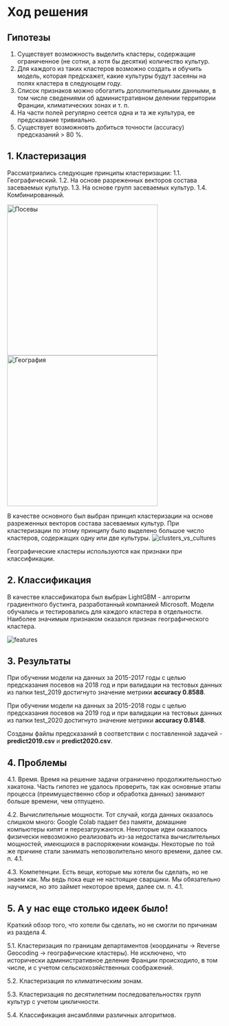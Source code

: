 # Ход решения
## Гипотезы
1. Существует возможность выделить кластеры, содержащие ограниченное (не сотни, а хотя бы десятки) количество культур.
2. Для каждого из таких кластеров возможно создать и обучить модель, которая предскажет, какие культуры будут засеяны на полях кластера в следующем году.
3. Список признаков можно обогатить дополнительными данными, в том числе сведениями об административном делении территории Франции, климатических зонах и т. п.
4. На части полей регулярно сеется одна и та же культура, ее предсказание тривиально.
5. Существует возможновть добиться точности (accuracy) предсказаний > 80 %.

## 1. Кластеризация
Рассматриались следующие принципы кластеризации:
1.1. Географический.
1.2. На основе разреженных векторов состава засеваемых культур.
1.3. На основе групп засеваемых культур.
1.4. Комбинированный.

<p align="left">
  <img src="https://user-images.githubusercontent.com/11871192/111023406-f373c000-83e9-11eb-9f44-3fa3f1da8ef0.png" width="350" title="Посевы">
  <img src="https://user-images.githubusercontent.com/11871192/111023407-f4a4ed00-83e9-11eb-9dd2-ee4ce716ee7c.png" width="350" title="География">
</p>

В качестве основного был выбран принцип кластеризации на основе разреженных векторов состава засеваемых культур. При кластеризации по этому принципу было выделено большое число кластеров, содержащих одну или две культуры.
![clusters_vs_cultures](https://user-images.githubusercontent.com/11871192/111024451-e6f26600-83ef-11eb-971a-96b15e487836.png)

Географические кластеры используются как признаки при классификации.

## 2. Классификация

В качестве классификатора был выбран LightGBM - алгоритм градиентного бустинга, разработанный компанией Microsoft.
Модели обучались и тестировались для каждого кластера в отдельности.
Наиболее значимым признаком оказался признак географического кластера.

![features](https://user-images.githubusercontent.com/11871192/111024436-d9d57700-83ef-11eb-811f-cc7d391f15ce.png)

## 3. Результаты

При обучении модели на данных за 2015-2017 годы с целью предсказания посевов на 2018 год и при валидации на тестовых данных из папки test_2019 достигнуто значение метрики **accuracy 0.8588**.

При обучении модели на данных за 2015-2018 годы с целью предсказания посевов на 2019 год и при валидации на тестовых данных из папки test_2020 достигнуто значение метрики **accuracy 0.8148**.

Созданы файлы предсказаний в соответствии с поставленной задачей - **predict2019.csv** и **predict2020.csv**.

## 4. Проблемы
4.1. Время.
Время на решение задачи ограничено продолжительностью хакатона. Часть гипотез не удалось проверить, так как основные этапы процесса (преимущественно сбор и обработка данных) занимают больше времени, чем отпущено.

4.2. Вычислительные мощности.
Тот случай, когда данных оказалось слишком много: Google Colab падает без памяти, домашние компьютеры кипят и перезагружаются. Некоторые идеи оказалось физически невозможно реализовать из-за недостатка вычислительных мощностей, имеющихся в распоряжении команды. Некоторые по той же причине стали занимать непозволительно много времени, далее см. п. 4.1.

4.3. Компетенции.
Есть вещи, которые мы хотели бы сделать, но не знаем как. Мы ведь пока еще не настоящие сварщики. Мы обязательно научимся, но это займет некоторое время, далее см. п. 4.1.

## 5. А у нас еще столько идеек было!
Краткий обзор того, что хотели бы сделать, но не смогли по причинам из раздела 4.

5.1. Кластеризация по границам департаментов (координаты -> Reverse Geocoding -> географические кластеры). Не исключено, что исторически административное деление Франции происходило, в том числе, и с учетом сельскохозяйственных соображений.

5.2. Кластеризация по климатическим зонам.

5.3. Кластеризация по десятилетним последовательностях групп культур с учетом цикличности.

5.4. Классификация ансамблями различных алгоритмов.
